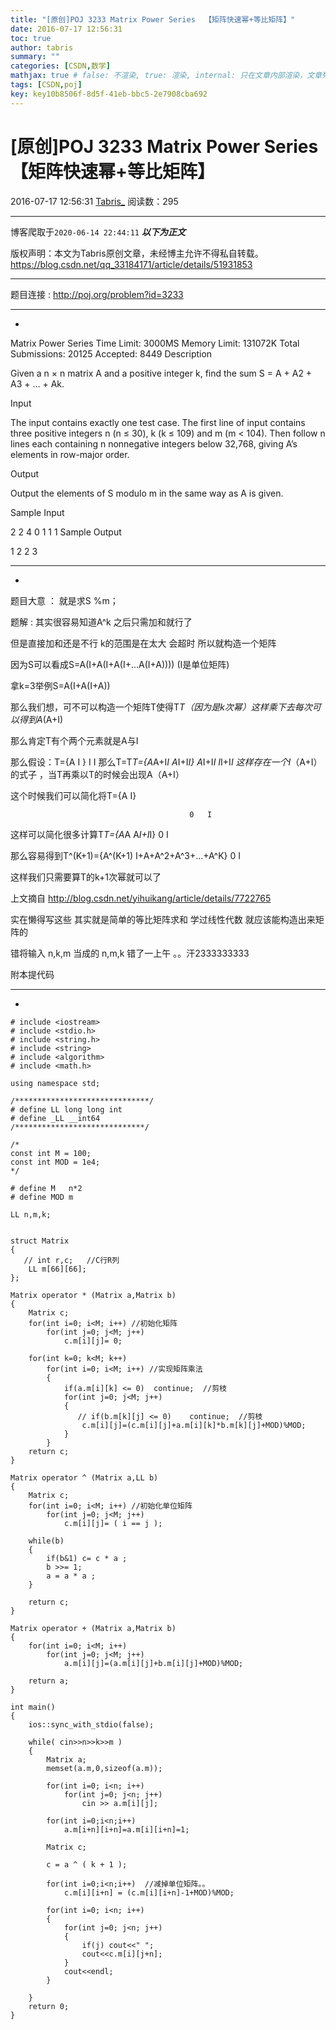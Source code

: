 ```yaml
---
title: "[原创]POJ 3233 Matrix Power Series  【矩阵快速幂+等比矩阵】"
date: 2016-07-17 12:56:31
toc: true
author: tabris
summary: ""
categories: [CSDN,数学]
mathjax: true # false: 不渲染, true: 渲染, internal: 只在文章内部渲染，文章列表中不渲染
tags: [CSDN,poj]
key: key10b8506f-8d5f-41eb-bbc5-2e7908cba692
---
```


# [原创]POJ 3233 Matrix Power Series  【矩阵快速幂+等比矩阵】

2016-07-17 12:56:31  [Tabris_](https://me.csdn.net/qq_33184171) 阅读数：295

---

博客爬取于`2020-06-14 22:44:11`
***以下为正文***

版权声明：本文为Tabris原创文章，未经博主允许不得私自转载。
https://blog.csdn.net/qq_33184171/article/details/51931853

<!-- more -->

---

题目连接 : http://poj.org/problem?id=3233

-------------------------------------------------------
-
Matrix Power Series
Time Limit: 3000MS		Memory Limit: 131072K
Total Submissions: 20125		Accepted: 8449
Description

Given a n × n matrix A and a positive integer k, find the sum S = A + A2 + A3 + … + Ak.

Input

The input contains exactly one test case. The first line of input contains three positive integers n (n ≤ 30), k (k ≤ 109) and m (m < 104). Then follow n lines each containing n nonnegative integers below 32,768, giving A’s elements in row-major order.

Output

Output the elements of S modulo m in the same way as A is given.

Sample Input

2 2 4
0 1
1 1
Sample Output

1 2
2 3

--------------------------------------------------------------------------------------
-
题目大意 ： 就是求S  %m；

题解 : 其实很容易知道A^k  之后只需加和就行了  

但是直接加和还是不行  k的范围是在太大   会超时  所以就构造一个矩阵  

因为S可以看成S=A(I+A(I+A(I+...A(I+A)))) (I是单位矩阵)

拿k=3举例S=A(I+A(I+A))

那么我们想，可不可以构造一个矩阵T使得T*T（因为是k次幂）这样乘下去每次可以得到A*(A+I)

那么肯定T有个两个元素就是A与I

那么假设：T={A  I }
                        I  I
那么T=T*T={A*A+I*I       A*I+I*I}
                      A*I+I*I           I*I+I*I
这样存在一个I*（A+I）的式子 ，当T再乘以T的时候会出现A（A+I）

这个时候我们可以简化将T={A  I}  

                                            0   I

这样可以简化很多计算T*T={A*A   A*I+I*I}
                                           0           I

那么容易得到T^(K+1)={A^(K+1)           I+A+A^2+A^3+...+A^K}
                                         0                                I

这样我们只需要算T的k+1次幂就可以了

上文摘自 http://blog.csdn.net/yihuikang/article/details/7722765

实在懒得写这些   其实就是简单的等比矩阵求和   学过线性代数 就应该能构造出来矩阵的  

错将输入 n,k,m  当成的 n,m,k  错了一上午  。。汗2333333333

附本提代码

---------------------------------------------------------------------------------
-
```
# include <iostream>
# include <stdio.h>
# include <string.h>
# include <string>
# include <algorithm>
# include <math.h>

using namespace std;

/******************************/
# define LL long long int
# define _LL __int64
/*****************************/

/*
const int M = 100;
const int MOD = 1e4;
*/

# define M   n*2
# define MOD m

LL n,m,k;


struct Matrix
{
   // int r,c;   //C行R列
    LL m[66][66];
};

Matrix operator * (Matrix a,Matrix b)
{
    Matrix c;
    for(int i=0; i<M; i++) //初始化矩阵
        for(int j=0; j<M; j++)
            c.m[i][j]= 0;

    for(int k=0; k<M; k++)
        for(int i=0; i<M; i++) //实现矩阵乘法
        {
            if(a.m[i][k] <= 0)  continue;  //剪枝
            for(int j=0; j<M; j++)
            {
               // if(b.m[k][j] <= 0)    continue;  //剪枝
                c.m[i][j]=(c.m[i][j]+a.m[i][k]*b.m[k][j]+MOD)%MOD;
            }
        }
    return c;
}

Matrix operator ^ (Matrix a,LL b)
{
    Matrix c;
    for(int i=0; i<M; i++) //初始化单位矩阵
        for(int j=0; j<M; j++)
            c.m[i][j]= ( i == j );

    while(b)
    {
        if(b&1) c= c * a ;
        b >>= 1;
        a = a * a ;
    }

    return c;
}

Matrix operator + (Matrix a,Matrix b)
{
    for(int i=0; i<M; i++)
        for(int j=0; j<M; j++)
            a.m[i][j]=(a.m[i][j]+b.m[i][j]+MOD)%MOD;

    return a;
}

int main()
{
    ios::sync_with_stdio(false);

    while( cin>>n>>k>>m )
    {
        Matrix a;
        memset(a.m,0,sizeof(a.m));

        for(int i=0; i<n; i++)
            for(int j=0; j<n; j++)
                cin >> a.m[i][j];

        for(int i=0;i<n;i++)
            a.m[i+n][i+n]=a.m[i][i+n]=1;

        Matrix c;

        c = a ^ ( k + 1 );

        for(int i=0;i<n;i++)  //减掉单位矩阵。。
            c.m[i][i+n] = (c.m[i][i+n]-1+MOD)%MOD;

        for(int i=0; i<n; i++)
        {
            for(int j=0; j<n; j++)
            {
                if(j) cout<<" ";
                cout<<c.m[i][j+n];
            }
            cout<<endl;
        }

    }
    return 0;
}

```
